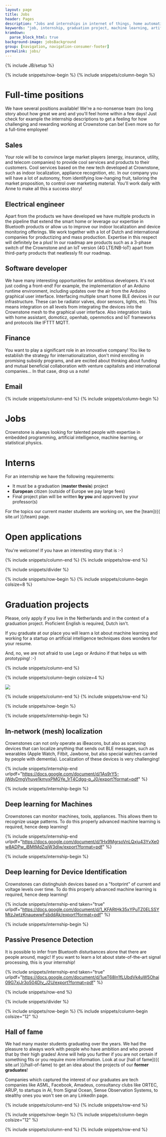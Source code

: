 ```yaml
---
layout: page
title: Jobs
header: Pages
description: "Jobs and internships in internet of things, home automation, smart homes"
keywords: "job, internship, graduation project, machine learning, artificial intelligence, internet of things, home automation, smart homes"
kramdown: 
  parse_block_html: true
background-image: jobsBackground
group: [navigation, navigation-consumer-footer]
permalink: jobs/
---
```

{% include JB/setup %}

{% include snippets/row-begin %}
{% include snippets/column-begin %}

# Full-time positions

We have several positions available! We're a no-nonsense team (no long story about how great we are) and you'll feel home within a few days! Just check for example the internship descriptions to get a feeling for how challenging and rewarding working at Crownstone can be! Even more so for a full-time employee!
		
## Sales

Your role will be to convince large market players (energy, insurance, utility, and telecom companies) to provide cool services and products to their customers. Cool services based on the new tech developed at Crownstone, such as indoor localization, appliance recognition, etc. In our company you will have a lot of autonomy, from identifying low-hanging fruit, tailoring the market proposition, to control over marketing material. You'll work daily with Anne to make all this a success story!

## Electrical engineer
			
Apart from the products we have developed we have multiple products in the pipeline that extend the smart home or leverage our expertise in Bluetooth products or allow us to improve our indoor localization and device monitoring offerings. We work together with a lot of Dutch and international companies for productizing and mass production. Expertise in this respect will definitely be a plus! In our roadmap are products such as a 3-phase switch of the Crownstone and an IoT version (4G LTE/NB-IoT) apart from third-party products that neatlessly fit our roadmap.
			
## Software developer
			
We have many interesting opportunities for ambitious developers. It's not just coding a front-end! 
For example, the implementation of an Arduino runtime environment, including updates over the air from the Arduino graphical user interface. Interfacing multiple smart home BLE devices in our infrastructure. These can be radiator valves, door sensors, lights, etc. This means integration on all levels from integrating the devices into the Crownstone mesh to the graphical user interface. Also integration tasks with home assistant, domoticz, openhab, openmotics and IoT frameworks and protocols like IFTTT MQTT.
			
## Finance
			
You want to play a significant role in an innovative company! You like to establish the strategy for internationalization, don't mind enrolling in promising subsidy programs, and are excited about thinking about funding and mutual beneficial collaboration with venture capitalists and international companies... In that case, drop us a note!

## Email 

<script type="text/javascript">/*<![CDATA[*/var a=new Array("{{ site.contact-job.email[0] }}", "{{ site.contact-job.email[1] }}", "{{ site.contact-job.email[2] }}", "{{ site.contact-job.email[3] }}", "{{ site.contact-job.email[4] }}", "{{ site.contact-job.email[5] }}");document.write("<p>Email <a href='mailto:");for(i=a.length-1;i>=0;i--){document.write(a[i])}document.write("?subject=Website application'>{{ site.contact-job.name }}</a> if you are interested!</p>");/*]]>*/</script> 
		
{% include snippets/column-end %}
{% include snippets/column-begin %}
	
# Jobs
			
Crownstone is always looking for talented people with expertise in embedded programming, artificial intelligence, machine learning, or statistical physics.
			
# Interns
			
For an internship we have the following requirements:
			
* It must be a graduation (**master thesis**) project
* **European** citizen (outside of Europe we pay large fees)
* Final project plan will be written **by you** and approved by your professor(s)

For the topics our current master students are working on, see the [team]({{ site.url }}/team) page.

# Open applications
			
You're welcome! If you have an interesting story that is :-) 

<script type="text/javascript">/*<![CDATA[*/var a=new Array("{{ site.contact-job.email[0] }}", "{{ site.contact-job.email[1] }}", "{{ site.contact-job.email[2] }}", "{{ site.contact-job.email[3] }}", "{{ site.contact-job.email[4] }}", "{{ site.contact-job.email[5] }}");document.write("<p>Please email <a href='mailto:");for(i=a.length-1;i>=0;i--){document.write(a[i])}document.write("?subject=Open application'>{{ site.contact-job.name }}</a> your motivation.</p>");/*]]>*/</script> 

{% include snippets/column-end %}
{% include snippets/row-end %}

{% include snippets/divider %}

{% include snippets/row-begin %}
{% include snippets/column-begin colsize=8 %}

# Graduation projects

Please, only apply if you live in the Netherlands and in the context of a graduation project. Proficient English is required, Dutch isn't.

If you graduate at our place you will learn a lot about machine learning and working for a startup on artificial intelligence techniques does wonders for your resume.

And, no, we are not afraid to use Lego or Arduino if that helps us with prototyping! :-)
		
{% include snippets/column-end %}

{% include snippets/column-begin colsize=4 %}
			
<img class="img-thumbnail usecase" src="{{ BASE_PATH }}/images/intern.jpg" />


{% include snippets/column-end %}
{% include snippets/row-end %}

{% include snippets/row-begin %}



{% include snippets/internship-begin %}
				
## In-network (mesh) localization

Crownstones can not only operate as iBeacons, but also as scanning devices that can localize anything that sends out BLE messages, such as wearables (Apple Watch, Fitbit, Jawbone, but also special watches carried by people with dementia). Localization of these devices is very challenging!

{% include snippets/internship-end urlpdf="https://docs.google.com/document/d/1As9rY5-jWdyDmgVhuye1kmyxPMGYe_1rT4Cdgg-p_J0/export?format=pdf" %}



{% include snippets/internship-begin %}

## Deep learning for Machines

Crownstones can monitor machines, tools, appliances. This allows them to recognize usage patterns. To do this properly advanced machine learning is required, hence deep learning!

{% include snippets/internship-end urlpdf="https://docs.google.com/document/d/1Hx9MgrsoVnLQxju43YvXe0w8ADPw_iBMtMdZqjW3dIw/export?format=pdf" %}



{% include snippets/internship-begin %}

## Deep learning for Device Identification

Crownstones can distinghuish devices based on a "footprint" of current and voltage levels over time. To do this properly advanced machine learning is required, hence deep learning!

{% include snippets/internship-end taken="true" urlpdf="https://docs.google.com/document/d/1_KFARtHk35xYPuTZ0ELSSYMtzJwtzKnauewwFsbddAk/export?format=pdf" %}



{% include snippets/internship-begin %}

## Passive Presence Detection
			
It is possible to infer from Bluetooth disturbances alone that there are people around, magic! If you want to learn a lot about state-of-the-art signal processing, this is your internship!

{% include snippets/internship-end taken="true" urlpdf="https://docs.google.com/document/d/1ueT68ln1fLUbdVk4uW5Ohai09G7xjJr3o504Dlv_J2U/export?format=pdf" %}

{% include snippets/row-end %}


{% include snippets/divider %}

{% include snippets/row-begin %}
{% include snippets/column-begin colsize="12" %}

## Hall of fame

We had many master students graduating over the years. We had the pleasure to always work with people who have ambition and who proved that by their high grades! Anne will help you further if you are not certain if something fits or you require more information.
Look at our [hall of fame]({{ site.url }}/hall-of-fame) to get an idea about the projects of our **former graduates**!

Companies which captured the interest of our graduates are tech companies like ASML, Facebook, Amadeus, consultancy clubs like ORTEC, ARUP, to startups in AI, from Signal Ocean, Sense Observation Systems, to stealthy ones you won't see on any LinkedIn page.

{% include snippets/column-end %}
{% include snippets/row-end %}

{% include snippets/row-begin %}
{% include snippets/column-begin colsize="12" %}

<script type="text/javascript">/*<![CDATA[*/var a=new Array("{{ site.contact-job.email[0] }}", "{{ site.contact-job.email[1] }}", "{{ site.contact-job.email[2] }}", "{{ site.contact-job.email[3] }}", "{{ site.contact-job.email[4] }}", "{{ site.contact-job.email[5] }}");document.write("<p>Get in contact with <a href='mailto:");for(i=a.length-1;i>=0;i--){document.write(a[i])}document.write("?subject=Internship Crownstone'>{{ site.contact-job.name }}</a> to explore the possibilities.</p>");/*]]>*/</script> 

{% include snippets/column-end %}
{% include snippets/row-end %}

